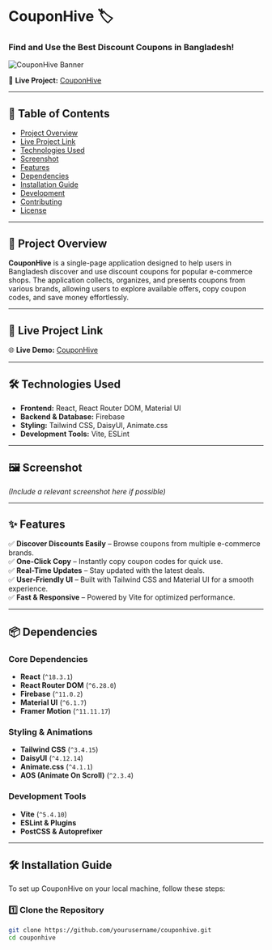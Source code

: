 # CouponHive 🏷️  

### **Find and Use the Best Discount Coupons in Bangladesh!**  

![CouponHive Banner](https://i.ibb.co/tp9hqDLf/couhive.png)  

🔗 **Live Project:** [CouponHive](https://couponhive.netlify.app/)  

---

## 📌 Table of Contents  

- [Project Overview](#project-overview)  
- [Live Project Link](#live-project-link)  
- [Technologies Used](#technologies-used)  
- [Screenshot](#screenshot)  
- [Features](#features)  
- [Dependencies](#dependencies)  
- [Installation Guide](#installation-guide)  
- [Development](#development)  
- [Contributing](#contributing)  
- [License](#license)  

---

## 🚀 Project Overview  

**CouponHive** is a single-page application designed to help users in Bangladesh discover and use discount coupons for popular e-commerce shops. The application collects, organizes, and presents coupons from various brands, allowing users to explore available offers, copy coupon codes, and save money effortlessly.  

---

## 🔗 Live Project Link  

🌐 **Live Demo:** [CouponHive](https://couponhive.netlify.app/)  

---

## 🛠 Technologies Used  

- **Frontend:** React, React Router DOM, Material UI  
- **Backend & Database:** Firebase  
- **Styling:** Tailwind CSS, DaisyUI, Animate.css  
- **Development Tools:** Vite, ESLint  

---

## 🖼️ Screenshot  

*(Include a relevant screenshot here if possible)*  

---

## ✨ Features  

✅ **Discover Discounts Easily** – Browse coupons from multiple e-commerce brands.  
✅ **One-Click Copy** – Instantly copy coupon codes for quick use.  
✅ **Real-Time Updates** – Stay updated with the latest deals.  
✅ **User-Friendly UI** – Built with Tailwind CSS and Material UI for a smooth experience.  
✅ **Fast & Responsive** – Powered by Vite for optimized performance.  

---

## 📦 Dependencies  

### Core Dependencies  
- **React** (`^18.3.1`)  
- **React Router DOM** (`^6.28.0`)  
- **Firebase** (`^11.0.2`)  
- **Material UI** (`^6.1.7`)  
- **Framer Motion** (`^11.11.17`)  

### Styling & Animations  
- **Tailwind CSS** (`^3.4.15`)  
- **DaisyUI** (`^4.12.14`)  
- **Animate.css** (`^4.1.1`)  
- **AOS (Animate On Scroll)** (`^2.3.4`)  

### Development Tools  
- **Vite** (`^5.4.10`)  
- **ESLint & Plugins**  
- **PostCSS & Autoprefixer**  

---

## 🛠 Installation Guide  

To set up CouponHive on your local machine, follow these steps:  

### 1️⃣ Clone the Repository  
```bash
git clone https://github.com/yourusername/couponhive.git
cd couponhive
